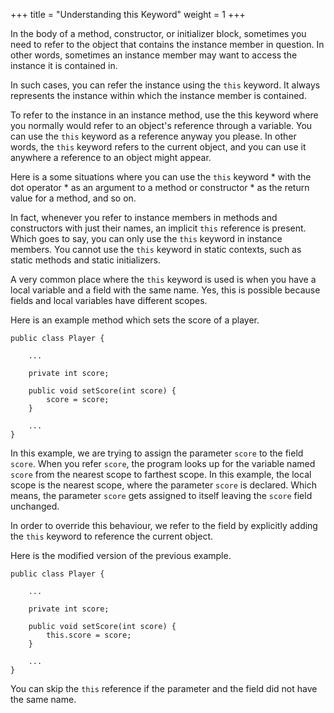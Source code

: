 +++
title = "Understanding this Keyword"
weight = 1
+++

In the body of a method, constructor, or initializer block, sometimes you need
to refer to the object that contains the instance member in question.
In other words, sometimes an instance member may want to access the instance
it is contained in.

In such cases, you can refer the instance using the `this` keyword. It always
represents the instance within which the instance member is contained.

To refer to the instance in an instance method, use the this keyword where you
normally would refer to an object's reference through a variable. You can use
the `this` keyword as a reference anyway you please.  In other words, the
`this` keyword refers to the current object, and you can use it anywhere a
reference to an object might appear.

Here is a some situations where you can use the `this` keyword
    * with the dot operator
    * as an argument to a method or constructor
    * as the return value for a method, and so on.

In fact, whenever you refer to instance members in methods and constructors
with just their names, an implicit `this` reference is present. Which goes to say,
you can only use the `this` keyword in instance members. You cannot use the
`this` keyword in static contexts, such as static methods and static initializers.

A very common place where the `this` keyword is used is when you have a
local variable and a field with the same name. Yes, this is possible
because fields and local variables have different scopes.

Here is an example method which sets the score of a player.
```
public class Player {
    
    ...
    
    private int score;

    public void setScore(int score) {
        score = score;
    }
    
    ...
}
```

In this example, we are trying to assign the parameter `score` to the field
`score`. When you refer `score`, the program looks up for the variable named
`score` from the nearest scope to farthest scope. In this example, the local
scope is the nearest scope, where the parameter `score` is declared. Which means,
the parameter `score` gets assigned to itself leaving the `score` field unchanged.

In order to override this behaviour, we refer to the field by explicitly adding
the `this` keyword to reference the current object.

Here is the modified version of the previous example.

```
public class Player {
    
    ...
    
    private int score;

    public void setScore(int score) {
        this.score = score;
    }
    
    ...
}
```

You can skip the `this` reference if the parameter and the field did not have
the same name.